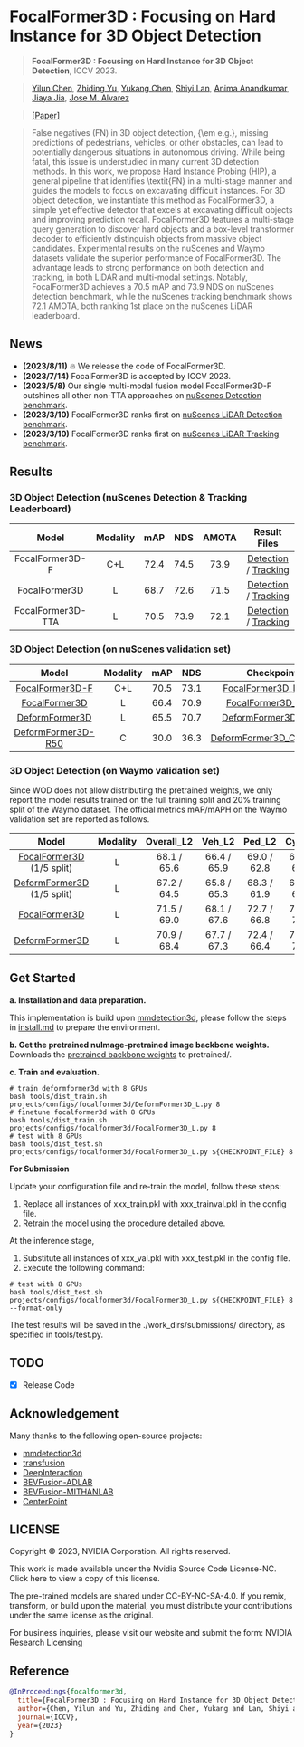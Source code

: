 # FocalFormer3D : Focusing on Hard Instance for 3D Object Detection
> **FocalFormer3D : Focusing on Hard Instance for 3D Object Detection**, ICCV 2023.            

> [Yilun Chen](http://yilunchen.com/about/), [Zhiding Yu](https://chrisding.github.io/), [Yukang Chen](https://yukangchen.com/), [Shiyi Lan](https://voidrank.github.io/), [Anima Anandkumar](http://tensorlab.cms.caltech.edu/users/anima/), [Jiaya Jia](https://jiaya.me/), [Jose M. Alvarez](https://alvarezlopezjosem.github.io/)

> [[Paper]](https://arxiv.org/abs/2308.04556)

> False negatives (FN) in 3D object detection, {\em e.g.}, missing predictions of pedestrians, vehicles, or other obstacles, can lead to potentially dangerous situations in autonomous driving. While being fatal, this issue is understudied in many current 3D detection methods. In this work, we propose Hard Instance Probing (HIP), a general pipeline that identifies \textit{FN} in a multi-stage manner and guides the models to focus on excavating difficult instances. For 3D object detection, we instantiate this method as FocalFormer3D, a simple yet effective detector that excels at excavating difficult objects and improving prediction recall. FocalFormer3D features a multi-stage query generation to discover hard objects and a box-level transformer decoder to efficiently distinguish objects from massive object candidates. Experimental results on the nuScenes and Waymo datasets validate the superior performance of FocalFormer3D. The advantage leads to strong performance on both detection and tracking, in both LiDAR and multi-modal settings. Notably, FocalFormer3D achieves a 70.5 mAP and 73.9 NDS on nuScenes detection benchmark, while the nuScenes tracking benchmark shows 72.1 AMOTA, both ranking 1st place on the nuScenes LiDAR leaderboard.

## News

- **(2023/8/11)** 🔥 We release the code of FocalFormer3D.
- **(2023/7/14)** FocalFormer3D is accepted by ICCV 2023.
- **(2023/5/8)** Our single multi-modal fusion model FocalFormer3D-F outshines all other non-TTA approaches on [nuScenes Detection benchmark](https://www.nuscenes.org/object-detection?externalData=all&mapData=all&modalities=Any).
- **(2023/3/10)** FocalFormer3D ranks first on [nuScenes LiDAR Detection benchmark](https://www.nuscenes.org/object-detection?externalData=all&mapData=all&modalities=Lidar).
- **(2023/3/10)** FocalFormer3D ranks first on [nuScenes LiDAR Tracking benchmark](https://www.nuscenes.org/tracking?externalData=all&mapData=all&modalities=Lidar).


## Results

### 3D Object Detection (nuScenes Detection & Tracking Leaderboard)

|   Model   | Modality | mAP  | NDS | AMOTA  | Result Files |
| :-------: | :------: | :--: | :--: | :--: | :------: |
| FocalFormer3D-F |   C+L    | 72.4 | 74.5 | 73.9 | [Detection](https://drive.google.com/file/d/1Bm3on5SYl1Lu99H_1kyBRTGmQNNnAE-W/view?usp=sharing) / [Tracking](https://drive.google.com/file/d/1YMavHi8M1lx1lrxIQpFdDW3b5ZpiNHQB/view?usp=sharing) |
| FocalFormer3D |   L    | 68.7 | 72.6 | 71.5 | [Detection](https://drive.google.com/file/d/1-kwB-quXllWuYngNPs_ePZIiZK-QaAQK/view?usp=sharing) / [Tracking](https://drive.google.com/file/d/1Bw8ejZ4DVkMilxDf3L9s9dw7q7sZiggN/view?usp=sharing) |
| FocalFormer3D-TTA |   L    | 70.5 | 73.9 | 72.1 | [Detection](https://drive.google.com/file/d/1MuMGJkN2exMtXZlF_86FcMEuW_U9kZYq/view?usp=sharing) / [Tracking](https://drive.google.com/file/d/1ExqGwvP4oAdJtSgwzP2dcbw5rOgPD7Pw/view?usp=sharing) |

### 3D Object Detection (on nuScenes validation set)

|   Model   | Modality | mAP  | NDS  | Checkpoint |
| :-------: | :------: | :--: | :--: | :--------: |
| [FocalFormer3D-F](https://github.com/NVlabs/FocalFormer3D/blob/master/projects/configs/focalformer3d/FocalFormer3D_LC.py) |   C+L    | 70.5 | 73.1 | [FocalFormer3D_LC.pth](https://drive.google.com/file/d/1yJyj7NrGLtj0j_tP3-vU0P0UflA-AmCh/view?usp=sharing) |
| [FocalFormer3D](https://github.com/NVlabs/FocalFormer3D/blob/master/projects/configs/focalformer3d/FocalFormer3D_L.py) |   L    | 66.4 | 70.9 | [FocalFormer3D_L.pth](https://drive.google.com/file/d/1OMj00n_pbAotlGi2JyqptYSgpt6mfyu5/view?usp=sharing) |
| [DeformFormer3D](https://github.com/NVlabs/FocalFormer3D/blob/master/projects/configs/focalformer3d/DeformFormer3D_L.py) |  L   | 65.5 | 70.7 | [DeformFormer3D_L.pth](https://drive.google.com/file/d/1kNgeqpnseyortg92RpYgXfDpYelsZZph/view?usp=sharing) |
| [DeformFormer3D-R50](https://github.com/NVlabs/FocalFormer3D/blob/master/projects/configs/focalformer3d/DeformFormer3D_C_R50.py) |  C   | 30.0 | 36.3 | [DeformFormer3D_C_R50.pth](https://drive.google.com/file/d/1gxITap9tO0PhbdG1FzvgfkB7seaGEaGm/view?usp=sharing) |

### 3D Object Detection (on Waymo validation set)

Since WOD does not allow distributing the pretrained weights, we only report the model results trained on the full training split and 20\% training split of the Waymo dataset. The official metrics mAP/mAPH on the Waymo validation set are reported as follows. 

|   Model   | Modality | Overall_L2 | Veh_L2 | Ped_L2 | Cyc_L2  |
| :-------: | :------: | :-------: | :--: | :--: | :--: | 
| [FocalFormer3D](https://github.com/NVlabs/FocalFormer3D/blob/master/projects/configs/focalformer3d/FocalFormer3D_Waymo15_L.py) (1/5 split) |   L    | 68.1 / 65.6 | 66.4 / 65.9 | 69.0 / 62.8 | 69.0 / 67.9 |
| [DeformFormer3D](https://github.com/NVlabs/FocalFormer3D/blob/master/projects/configs/focalformer3d/DeformFormer3D_Waymo15_L.py) (1/5 split) |  L   | 67.2 / 64.5 | 65.8 / 65.3 | 68.3 / 61.9 | 67.4 / 66.4 |
| [FocalFormer3D](https://github.com/NVlabs/FocalFormer3D/blob/master/projects/configs/focalformer3d/FocalFormer3D_Waymo_L.py) |   L    | 71.5 / 69.0 | 68.1 / 67.6 | 72.7 / 66.8 | 73.7 / 72.6 |
| [DeformFormer3D](https://github.com/NVlabs/FocalFormer3D/blob/master/projects/configs/focalformer3d/DeformFormer3D_Waymo_L.py) |  L   | 70.9 / 68.4 | 67.7 / 67.3 | 72.4 / 66.4 | 72.6 / 71.4 |

## Get Started

**a. Installation and data preparation.**

This implementation is build upon [mmdetection3d](https://github.com/open-mmlab/mmdetection3d), please follow the steps in [install.md](./install.md) to prepare the environment.

**b. Get the pretrained nuImage-pretrained image backbone weights.**
Downloads the [pretrained backbone weights](https://drive.google.com/file/d/1IaLMcRu4SYTqcD6K1HF5UjfnRICB_IQM/view?usp=sharing) to pretrained/.

**c. Train and evaluation.**
```shell
# train deformformer3d with 8 GPUs
bash tools/dist_train.sh projects/configs/focalformer3d/DeformFormer3D_L.py 8
# finetune focalformer3d with 8 GPUs
bash tools/dist_train.sh projects/configs/focalformer3d/FocalFormer3D_L.py 8
# test with 8 GPUs
bash tools/dist_test.sh projects/configs/focalformer3d/FocalFormer3D_L.py ${CHECKPOINT_FILE} 8 
```

**For Submission**

Update your configuration file and re-train the model, follow these steps:
1. Replace all instances of xxx_train.pkl with xxx_trainval.pkl in the config file.
2. Retrain the model using the procedure detailed above.

At the inference stage,
1. Substitute all instances of xxx_val.pkl with xxx_test.pkl in the config file.
2. Execute the following command:
```shell
# test with 8 GPUs
bash tools/dist_test.sh projects/configs/focalformer3d/FocalFormer3D_L.py ${CHECKPOINT_FILE} 8 --format-only
```
The test results will be saved in the ./work_dirs/submissions/ directory, as specified in tools/test.py.

## TODO
- [x] Release Code

## Acknowledgement
Many thanks to the following open-source projects:
* [mmdetection3d](https://github.com/open-mmlab/mmdetection3d)
* [transfusion](https://github.com/XuyangBai/TransFusion)
* [DeepInteraction](https://github.com/fudan-zvg/DeepInteraction)
* [BEVFusion-ADLAB](https://github.com/ADLab-AutoDrive/BEVFusion)
* [BEVFusion-MITHANLAB](https://github.com/mit-han-lab/bevfusion)
* [CenterPoint](https://github.com/tianweiy/CenterPoint)

## LICENSE

Copyright © 2023, NVIDIA Corporation. All rights reserved.

This work is made available under the Nvidia Source Code License-NC. Click here to view a copy of this license.

The pre-trained models are shared under CC-BY-NC-SA-4.0. If you remix, transform, or build upon the material, you must distribute your contributions under the same license as the original.

For business inquiries, please visit our website and submit the form: NVIDIA Research Licensing

## Reference

```bibtex
@InProceedings{focalformer3d,
  title={FocalFormer3D : Focusing on Hard Instance for 3D Object Detection},
  author={Chen, Yilun and Yu, Zhiding and Chen, Yukang and Lan, Shiyi and Anandkumar, Anima and Jia, Jiaya and Alvarez, Jose M},
  journal={ICCV},
  year={2023}
}
```

